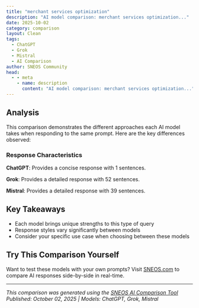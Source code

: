 ```yaml
---
title: "merchant services optimization"
description: "AI model comparison: merchant services optimization..."
date: 2025-10-02
category: comparison
layout: Clean
tags:
  - ChatGPT
  - Grok
  - Mistral
  - AI Comparison
author: SNEOS Community
head:
  - - meta
    - name: description
      content: "AI model comparison: merchant services optimization..."
---
```


<ChatComparison
  title="merchant services optimization"
  prompt="merchant services optimization"
  :responses='{
    "ChatGPT": "Error calling OpenAI API.",
    "Grok": "Merchant services optimization refers to the process of improving and streamlining payment processing systems, credit card processing, and other financial transaction services for businesses to reduce costs, increase efficiency, enhance security, and improve customer satisfaction. Below, I\u2019ll outline key strategies and considerations for optimizing merchant services:\n\n### 1. **Choose the Right Merchant Services Provider**\n   - **Compare Fees and Rates:** Different providers have varying pricing models, including interchange-plus pricing, flat-rate pricing, or tiered pricing. Analyze transaction volumes and types to select the most cost-effective option.\n   - **Contract Terms:** Avoid long-term contracts with heavy cancellation fees. Opt for month-to-month agreements if possible.\n   - **Supported Payment Methods:** Ensure the provider supports a wide range of payment options, such as credit/debit cards, mobile wallets (Apple Pay, Google Pay), and ACH transfers.\n   - **Integration Capabilities:** Choose a provider that integrates seamlessly with your POS (Point of Sale) system, e-commerce platform, or accounting software.\n\n### 2. **Negotiate Processing Fees**\n   - Many merchant services providers are open to negotiation, especially if you process a high volume of transactions. Leverage competitive quotes to secure lower rates.\n   - Be aware of hidden fees, such as chargeback fees, statement fees, or PCI compliance fees, and negotiate to minimize or eliminate them.\n\n### 3. **Optimize Payment Processing Technology**\n   - **Upgrade to EMV and Contactless Payments:** Use modern terminals that support EMV (chip) cards and contactless payments to reduce fraud and improve checkout speed.\n   - **Mobile Payment Solutions:** Offer mobile card readers (e.g., Square, PayPal Here) for businesses on the go or at events.\n   - **E-commerce Optimization:** For online stores, ensure your payment gateway is secure, user-friendly, and supports multiple currencies if you serve international customers.\n   - **Recurring Billing:** If applicable, automate subscriptions or recurring payments to save time and ensure consistent revenue.\n\n### 4. **Improve Transaction Security**\n   - **PCI DSS Compliance:** Adhere to Payment Card Industry Data Security Standards to protect customer data and avoid penalties.\n   - **Tokenization and Encryption:** Use tokenization to replace sensitive card data with tokens and encrypt transactions to prevent data breaches.\n   - **Fraud Detection Tools:** Implement fraud prevention measures like AVS (Address Verification System) and CVV checks to minimize chargebacks and fraudulent transactions.\n\n### 5. **Minimize Chargebacks**\n   - **Clear Communication:** Provide detailed product descriptions, transparent pricing, and clear refund policies to avoid customer disputes.\n   - **Prompt Customer Service:** Resolve issues quickly to prevent customers from initiating chargebacks.\n   - **Chargeback Alerts:** Use services that notify you of potential chargebacks so you can address them before they are finalized.\n\n### 6. **Leverage Data and Analytics**\n   - Analyze transaction data to identify patterns, such as peak sales times or high chargeback rates, and adjust operations accordingly.\n   - Use reporting tools provided by merchant services to track fees and identify areas for cost savings.\n   - Monitor customer behavior to tailor payment options and improve the checkout experience.\n\n### 7. **Enhance Customer Experience**\n   - **Faster Transactions:** Optimize for speed by using high-performance terminals and reducing checkout friction.\n   - **Multiple Payment Options:** Support diverse payment methods to cater to customer preferences.\n   - **Transparent Pricing:** Avoid surprising customers with hidden fees or unclear billing practices.\n\n### 8. **Reduce Operational Costs**\n   - **Batch Processing:** Process transactions in batches to lower per-transaction fees, if your provider charges based on individual transactions.\n   - **Switch to ACH Payments:** For B2B transactions, encourage ACH transfers over credit card payments to reduce processing fees.\n   - **Review Statements Regularly:** Audit monthly statements to catch billing errors or unnecessary charges.\n\n### 9. **Stay Updated on Industry Trends**\n   - Keep an eye on emerging technologies like blockchain-based payments or Buy Now, Pay Later (BNPL) services to stay competitive.\n   - Monitor changes in regulations (e.g., surcharge laws, data privacy rules) to ensure compliance and avoid fines.\n\n### 10. **Work with a Consultant or Advisor**\n   - If managing merchant services is complex or time-consuming, consider hiring a payment processing consultant to analyze your setup, negotiate better rates, and recommend tailored solutions.\n\n### Benefits of Merchant Services Optimization\n- **Cost Savings:** Lower processing fees and reduced chargebacks directly impact your bottom line.\n- **Improved Cash Flow:** Faster transaction processing and fewer disputes mean quicker access to funds.\n- **Better Customer Satisfaction:** A seamless, secure payment experience builds trust and loyalty.\n- **Enhanced Security:** Stronger fraud prevention and compliance reduce risks of data breaches and penalties.\n\nBy regularly evaluating your merchant services setup and aligning it with your business needs, you can optimize costs and performance while ensuring a smooth experience for both your business and your customers. If you have a specific industry or business model in mind, feel free to share, and I can provide more tailored advice!",
    "Mistral": "Optimizing merchant services involves streamlining processes, enhancing customer experience, and maximizing efficiency to improve overall business performance. Here are some key areas to focus on:\n\n### 1. **Payment Processing**\n   - **Multiple Payment Options:** Offer a variety of payment methods, including credit/debit cards, digital wallets, and mobile payments.\n   - **Fraud Prevention:** Implement robust fraud detection and prevention systems to protect both your business and your customers.\n   - **Fast Transaction Times:** Ensure quick and seamless transaction processing to reduce wait times and improve customer satisfaction.\n\n### 2. **Customer Experience**\n   - **User-Friendly Interface:** Design an intuitive and easy-to-navigate interface for your online store or point-of-sale (POS) system.\n   - **Customer Support:** Provide excellent customer support through multiple channels, including chatbots, live chat, email, and phone.\n   - **Personalization:** Use data analytics to personalize the shopping experience for each customer, offering tailored recommendations and promotions.\n\n### 3. **Inventory Management**\n   - **Real-Time Tracking:** Implement real-time inventory tracking to avoid stockouts and overstocking.\n   - **Automated Reordering:** Use automated systems to reorder stock when levels fall below a certain threshold.\n   - **Integration:** Ensure seamless integration between your inventory management system and other business tools, such as accounting and CRM software.\n\n### 4. **Data Analytics**\n   - **Sales Performance:** Analyze sales data to identify trends, popular products, and peak sales times.\n   - **Customer Behavior:** Understand customer behavior through analytics to improve marketing strategies and customer engagement.\n   - **Operational Efficiency:** Use data to optimize operational processes, such as staffing levels and supply chain management.\n\n### 5. **Marketing and Promotions**\n   - **Targeted Campaigns:** Use customer data to create targeted marketing campaigns that resonate with specific segments of your audience.\n   - **Loyalty Programs:** Implement loyalty programs to reward repeat customers and encourage repeat business.\n   - **Social Media Integration:** Leverage social media platforms to engage with customers and promote your products or services.\n\n### 6. **Technology and Innovation**\n   - **Mobile Optimization:** Ensure your website and payment systems are optimized for mobile devices.\n   - **AI and Machine Learning:** Utilize AI and machine learning to automate tasks, improve customer service, and enhance data analysis.\n   - **Cloud Services:** Use cloud-based solutions for scalability, flexibility, and cost-efficiency.\n\n### 7. **Compliance and Security**\n   - **Regulatory Compliance:** Ensure compliance with all relevant regulations, such as PCI DSS for payment card security.\n   - **Data Security:** Implement strong data security measures to protect customer information and prevent data breaches.\n   - **Legal Compliance:** Stay updated with legal requirements and ensure your business practices are in line with current laws.\n\n### 8. **Employee Training**\n   - **Continuous Training:** Provide ongoing training for employees on new technologies, customer service best practices, and compliance requirements.\n   - **Performance Metrics:** Use performance metrics to evaluate employee effectiveness and identify areas for improvement.\n\n### 9. **Customer Feedback**\n   - **Feedback Collection:** Actively seek customer feedback through surveys, reviews, and direct communication.\n   - **Feedback Analysis:** Analyze feedback to identify areas for improvement and implement changes accordingly.\n\n### 10. **Partnerships and Collaborations**\n   - **Strategic Partnerships:** Form strategic partnerships with other businesses to expand your reach and offer complementary services.\n   - **Collaborative Marketing:** Collaborate with influencers, bloggers, and other industry leaders to enhance your brand\u0027s visibility and credibility.\n\nBy focusing on these areas, you can optimize your merchant services, improve customer satisfaction, and drive business growth."
  }'
  published-date="11:57"
/>

## Analysis

This comparison demonstrates the different approaches each AI model takes when responding to the same prompt. Here are the key differences observed:

### Response Characteristics

**ChatGPT**: Provides a concise response with 1 sentences. 

**Grok**: Provides a detailed response with 52 sentences. 

**Mistral**: Provides a detailed response with 39 sentences. 

## Key Takeaways

- Each model brings unique strengths to this type of query
- Response styles vary significantly between models
- Consider your specific use case when choosing between these models

## Try This Comparison Yourself

Want to test these models with your own prompts? Visit [SNEOS.com](https://sneos.com) to compare AI responses side-by-side in real-time.

---

*This comparison was generated using the [SNEOS AI Comparison Tool](https://sneos.com)*
*Published: October 02, 2025 | Models: ChatGPT, Grok, Mistral*
